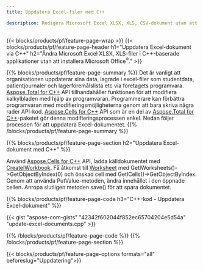 ```yaml
---
title: Uppdatera Excel-filer med C++ 

description: Redigera Microsoft Excel XLSX, XLS, CSV-dokument utan att installera Microsoft Office med C++-baserade applikationer.
---
```


{{< blocks/products/pf/feature-page-wrap >}}
{{< blocks/products/pf/feature-page-header h1="Uppdatera Excel-dokument via C++" h2="Ändra Microsoft Excel XLSX, XLS-filer i C++-baserade applikationer utan att installera Microsoft Office<sup>&reg;</sup>." >}}

{{% blocks/products/pf/feature-page-summary %}}
Det är vanligt att organisationen uppdaterar sina data, lagrade i excel-filer som studentdata, patientjournaler och lagerföremålslista etc via företagets programvara. [Aspose.Total for C++](https://products.aspose.com/total/cpp/) API tillhandahåller funktionen för att modifiera kalkylbladen med hjälp av programvaran. Programmerare kan förbättra programvaran med modifieringsmöjligheterna genom att bara skriva några rader API-kod. [Aspose.Cells for C++](https://products.aspose.com/cells/cpp/) API som är en del av [Aspose.Total for C++](https://products.aspose.com/total/cpp/)-paketet gör denna modifieringsprocessen enkel. Nedan följer processen för att uppdatera Excel-dokumentet.
{{% /blocks/products/pf/feature-page-summary  %}}

{{% blocks/products/pf/feature-page-section  h2="Uppdatera Excel-dokument med C++" %}}

Använd [Aspose.Cells for C++](https://products.aspose.com/cells/cpp/) API, ladda källdokumentet med [CreateIWorkbook](https://reference.aspose.com/cells/cpp/class/aspose.cells.factory#a93f7282b976d2a001d44198dedaceee8). Få åtkomst till [Worksheet](https://reference.aspose.com/cells/cpp/class/aspose.cells.i_worksheet) med GetIWorksheets()->GetObjectByIndex(0) och önskad cell med GetICells()->GetObjectByIndex. Genom att använda PutValue-metoden, ändra innehållet i den öppnade cellen. Anropa slutligen metoden save() för att spara dokumentet.

{{% blocks/products/pf/feature-page-code h3="C++-kod - Uppdatera Excel-dokument" %}}

{{< gist "aspose-com-gists" "42342f602044f852ec65704204e5d54a" "update-excel-documents.cpp" >}}

{{% /blocks/products/pf/feature-page-code  %}}
{{% /blocks/products/pf/feature-page-section %}}

{{< blocks/products/pf/feature-page-options formats="all" beforeslug="Uppdatering">}}